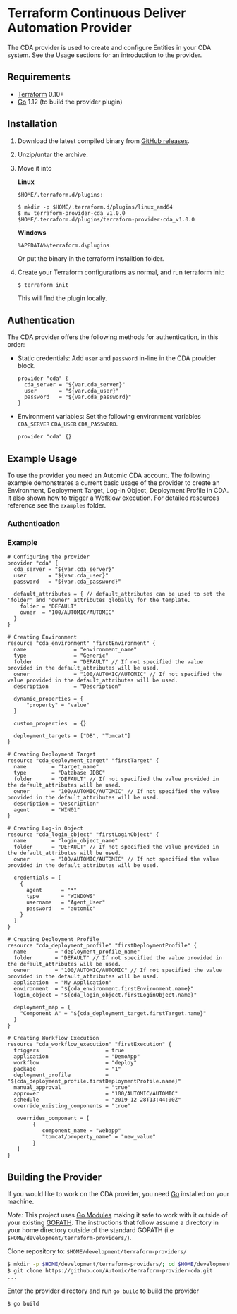 Terraform Continuous Deliver Automation Provider
==================
The CDA provider is used to create and configure Entities in your CDA system. See the Usage sections for an introduction to the provider.

Requirements
------------
- [Terraform](https://www.terraform.io/downloads.html) 0.10+
- [Go](https://golang.org/doc/install) 1.12 (to build the provider plugin)

Installation
---------------------
 1. Download the latest compiled binary from [GitHub releases](https://github.com/Automic/terraform-provider-cda/releases).
 2. Unzip/untar the archive.
 3. Move it into 
 
      <b>Linux</b>
    
      ```$HOME/.terraform.d/plugins:```
 
      ```
      $ mkdir -p $HOME/.terraform.d/plugins/linux_amd64
      $ mv terraform-provider-cda_v1.0.0 $HOME/.terraform.d/plugins/terraform-provider-cda_v1.0.0
      ```
    
      <b>Windows</b>
    
      ```%APPDATA%\terraform.d\plugins```
      
	
    Or put the binary in the terraform installtion folder.
    
 4. Create your Terraform configurations as normal, and run terraform init:

    ```$ terraform init```
    
    This will find the plugin locally.
    
Authentication
----------------------    
The CDA provider offers the following methods for authentication, in this order:

* Static credentials: Add ```user``` and ```password``` in-line in the CDA provider block.
  
  ```
  provider "cda" {
    cda_server = "${var.cda_server}"
    user       = "${var.cda_user}"
    password   = "${var.cda_password}"
  }
  
* Environment variables: Set the following environment variables ```CDA_SERVER``` ```CDA_USER``` ```CDA_PASSWORD```.

  ```provider "cda" {}```


Example Usage
----------------------
To use the provider you need an Automic CDA account. The following example demonstrates a current basic usage of the provider to create an Environment, Deployment Target, Log-in Object, Deployment Profile in CDA. It also shown how to trigger a Wofklow execution. For detailed resources reference see the ```examples``` folder.

### Authentication




### Example
```hcl
# Configuring the provider
provider "cda" {
  cda_server = "${var.cda_server}"
  user       = "${var.cda_user}"
  password   = "${var.cda_password}"  
  
  default_attributes = { // default_attributes can be used to set the 'folder' and 'owner' attributes globally for the template.
    folder = "DEFAULT"
    owner  = "100/AUTOMIC/AUTOMIC"
  }
}

# Creating Environment
resource "cda_environment" "firstEnvironment" {
  name               = "environment_name"
  type               = "Generic"
  folder             = "DEFAULT" // If not specified the value provided in the default_attributes will be used.
  owner              = "100/AUTOMIC/AUTOMIC" // If not specified the value provided in the default_attributes will be used.
  description        = "Description"
  
  dynamic_properties = {
      "property" = "value"
  }
  
  custom_properties  = {}
  
  deployment_targets = ["DB", "Tomcat"] 
}

# Creating Deployment Target
resource "cda_deployment_target" "firstTarget" {
  name        = "target_name"
  type        = "Database JDBC"
  folder      = "DEFAULT" // If not specified the value provided in the default_attributes will be used.
  owner       = "100/AUTOMIC/AUTOMIC" // If not specified the value provided in the default_attributes will be used.
  description = "Description"
  agent       = "WIN01"
}

# Creating Log-in Object
resource "cda_login_object" "firstLoginObject" {
  name        = "login_object_name"
  folder      = "DEFAULT" // If not specified the value provided in the default_attributes will be used.
  owner       = "100/AUTOMIC/AUTOMIC" // If not specified the value provided in the default_attributes will be used.

  credentials = [
    {
      agent      = "*"
      type       = "WINDOWS"
      username   = "Agent_User"
      password   = "automic"
    }
  ]
}

# Creating Deployment Profile
resource "cda_deployment_profile" "firstDeploymentProfile" {
  name         = "deployment_profile_name"
  folder       = "DEFAULT" // If not specified the value provided in the default_attributes will be used.
  owner        = "100/AUTOMIC/AUTOMIC" // If not specified the value provided in the default_attributes will be used.
  application  = "My Application"
  environment  = "${cda_environment.firstEnvironment.name}"
  login_object = "${cda_login_object.firstLoginObject.name}"

  deployment_map = {
    "Component A" = "${cda_deployment_target.firstTarget.name}"
  }
}

# Creating Workflow Execution
resource "cda_workflow_execution" "firstExecution" {
  triggers                     = true
  application                  = "DemoApp" 
  workflow                     = "deploy" 
  package                      = "1" 
  deployment_profile           = "${cda_deployment_profile.firstDeploymentProfile.name}" 
  manual_approval              = "true" 
  approver                     = "100/AUTOMIC/AUTOMIC"
  schedule                     = "2019-12-28T13:44:00Z"  
  override_existing_components = "true"
  
   overrides_component = [
	    {
	       component_name = "webapp"
	       "tomcat/property_name" = "new_value"
	    } 
   ]	
}
```

Building the Provider
----------------------
If you would like to work on the CDA provider, you need [Go](http://www.golang.org) installed on your machine.

*Note:* This project uses [Go Modules](https://blog.golang.org/using-go-modules) making it safe to work with it outside of your existing [GOPATH](http://golang.org/doc/code.html#GOPATH). The instructions that follow assume a directory in your home directory outside of the standard GOPATH (i.e `$HOME/development/terraform-providers/`).

Clone repository to: `$HOME/development/terraform-providers/`

```sh
$ mkdir -p $HOME/development/terraform-providers/; cd $HOME/development/terraform-providers/
$ git clone https://github.com/Automic/terraform-provider-cda.git
...
```

Enter the provider directory and run `go build` to build the provider

```sh
$ go build
```
